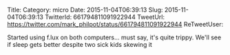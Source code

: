 Title: 
Category: micro
Date: 2015-11-04T06:39:13
Slug: 2015-11-04T06:39:13
TwitterId: 661794811091922944
TweetUrl: https://twitter.com/mark_philpot/status/661794811091922944
ReTweetUser: 

Started using f.lux on both computers... must say, it's quite trippy. We'll see if sleep gets better despite two sick kids skewing it
